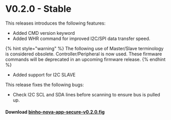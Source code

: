 # V0.2.0 - Stable

This releases introduces the following features:

* Added CMD version keyword
* Added WHR command for improved I2C/SPI data transfer speed.

{% hint style="warning" %}
The following use of Master/Slave terminology is considered obsolete. Controller/Peripheral is now used. These firmware commands will be deprecated in an upcoming firmware release.
{% endhint %}

* Added support for I2C SLAVE

This release fixes the following bugs:

* Check I2C SCL and SDA lines before scanning to ensure bus is pulled up.

#### Download [binho-nova-app-secure-v0.2.0.fig](https://cdn.binho.io/fw/nova/0.2.0/binho-nova-app-secure-v0.2.0.fig)
